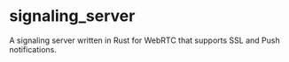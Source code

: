 # signaling_server
A signaling server written in Rust for WebRTC that supports SSL and Push notifications.
